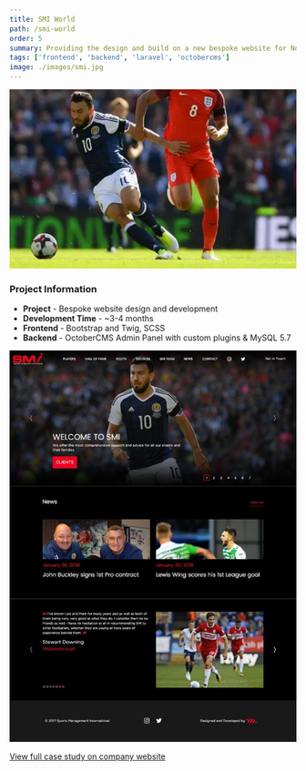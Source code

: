 ```yaml
---
title: SMI World
path: /smi-world
order: 5
summary: Providing the design and build on a new bespoke website for North East based football agents SMI World
tags: ['frontend', 'backend', 'laravel', 'octobercms']
image: ./images/smi.jpg
---
```


![background](./images/smi.jpg)

### Project Information

- **Project** - Bespoke website design and development
- **Development Time** - ~3-4 months
- **Frontend** - Bootstrap and Twig, SCSS
- **Backend** - OctoberCMS Admin Panel with custom plugins & MySQL 5.7

![background](./images/smi2.jpg)

[View full case study on company website](https://viacreative.co.uk/case-studies/smi-world)
